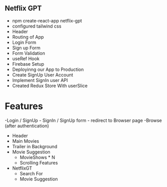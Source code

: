 ## Netflix GPT 
- npm create-react-app netflix-gpt
- configured tailwind css 
- Header
- Routing of App
- Login Form
- Sign up Form
- Form Validation 
- useRef Hook 
- Firebase  Setup 
- Deployinng our App to Production 
- Create SignUp User Account  
- Implement SignIn user API 
- Created Redux Store With userSlice
 

# Features 
-Login / SignUp 
    - SignIn / SignUp form 
    - redirect to Browser page 
-Browse (after authentication)
  - Header
  - Main Movies 
  - Trailer in Background 
  - Movie Suggestion 
    - MovieShows * N
    - Scrolling Features 
- NetflixGT 
    - Search For 
    - Movie Suggestion 